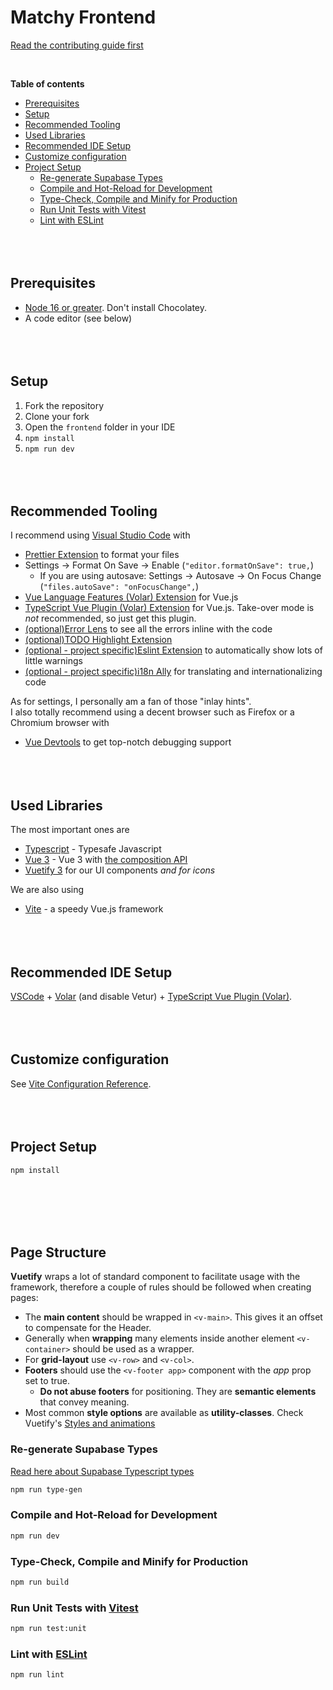 # Matchy Frontend

[Read the contributing guide first](../CONTRIBUTING.md)

<br>

**Table of contents**
- [Prerequisites](#prerequisites)
- [Setup](#setup)
- [Recommended Tooling](#recommended-tooling)
- [Used Libraries](#used-libraries)
- [Recommended IDE Setup](#recommended-ide-setup)
- [Customize configuration](#customize-configuration)
- [Project Setup](#project-setup)
  - [Re-generate Supabase Types](#re-generate-supabase-types)
  - [Compile and Hot-Reload for Development](#compile-and-hot-reload-for-development)
  - [Type-Check, Compile and Minify for Production](#type-check-compile-and-minify-for-production)
  - [Run Unit Tests with Vitest](#run-unit-tests-with-vitest)
  - [Lint with ESLint](#lint-with-eslint)
<br><br><br><br>


## Prerequisites
- [Node 16 or greater](https://nodejs.org/en/). Don't install Chocolatey.
- A code editor (see below)
<br><br><br><br>


## Setup
1. Fork the repository
2. Clone your fork
3. Open the `frontend` folder in your IDE
4. `npm install`
5. `npm run dev`
<br><br><br><br>


## Recommended Tooling
I recommend using [Visual Studio Code](https://code.visualstudio.com/) with
- [Prettier Extension](https://marketplace.visualstudio.com/items?itemName=esbenp.prettier-vscode) to format your files
- Settings &rarr; Format On Save &rarr; Enable (`"editor.formatOnSave": true,`)
  - If you are using autosave: Settings &rarr; Autosave &rarr; On Focus Change (`"files.autoSave": "onFocusChange",`)
- [Vue Language Features (Volar) Extension](https://marketplace.visualstudio.com/items?itemName=Vue.volar) for Vue.js
- [TypeScript Vue Plugin (Volar) Extension](https://marketplace.visualstudio.com/items?itemName=Vue.vscode-typescript-vue-plugin) for Vue.js. Take-over mode is *not* recommended, so just get this plugin.
- [(optional)Error Lens](https://marketplace.visualstudio.com/items?itemName=usernamehw.errorlens) to see all the errors inline with the code
- [(optional)TODO Highlight Extension](https://marketplace.visualstudio.com/items?itemName=wayou.vscode-todo-highlight)
- [(optional - project specific)Eslint Extension](https://marketplace.visualstudio.com/items?itemName=dbaeumer.vscode-eslint) to automatically show lots of little warnings
- [(optional - project specific)i18n Ally](https://marketplace.visualstudio.com/items?itemName=Lokalise.i18n-ally) for translating and internationalizing code

As for settings, I personally am a fan of those "inlay hints". <br>
I also totally recommend using a decent browser such as Firefox or a Chromium browser with
- [Vue Devtools](https://devtools.vuejs.org/) to get top-notch debugging support
<br><br><br><br>


## Used Libraries
The most important ones are
- [Typescript](https://www.typescriptlang.org/) - Typesafe Javascript
- [Vue 3](https://github.com/vuejs/vue-next/) - Vue 3 with [the composition API](https://vuejs.org/guide/extras/composition-api-faq.html#what-is-composition-api)
- [Vuetify 3](https://next.vuetifyjs.com/en/getting-started/installation/) for our UI components *and for icons*

We are also using
- [Vite](https://github.com/vuejs/vite) - a speedy Vue.js framework
<br><br><br><br>


## Recommended IDE Setup
[VSCode](https://code.visualstudio.com/) + [Volar](https://marketplace.visualstudio.com/items?itemName=Vue.volar) (and disable Vetur) + [TypeScript Vue Plugin (Volar)](https://marketplace.visualstudio.com/items?itemName=Vue.vscode-typescript-vue-plugin).
<br><br><br><br>


## Customize configuration
See [Vite Configuration Reference](https://vitejs.dev/config/).
<br><br><br><br>


## Project Setup
```sh
npm install
```
<br><br><br><br>

## Page Structure

**Vuetify** wraps a lot of standard component to facilitate usage with the framework, therefore a couple of rules should be followed when creating pages:

- The **main content** should be wrapped in ```<v-main>```. This gives it an offset to compensate for the Header.
- Generally when **wrapping** many elements inside another element ```<v-container>``` should be used as a wrapper.
- For **grid-layout** use ```<v-row>``` and ```<v-col>```.
- **Footers** should use the ```<v-footer app>``` component with the _app_ prop set to true.
  - **Do not abuse footers** for positioning. They are **semantic elements** that convey meaning.
- Most common **style options** are available as **utility-classes**. Check Vuetify's [Styles and animations](https://next.vuetifyjs.com/en/styles/spacing/)


### Re-generate Supabase Types
[Read here about Supabase Typescript types](https://supabase.com/docs/guides/api/generating-types)
```sh
npm run type-gen
```

### Compile and Hot-Reload for Development
```sh
npm run dev
```

### Type-Check, Compile and Minify for Production
```sh
npm run build
```

### Run Unit Tests with [Vitest](https://vitest.dev/)
```sh
npm run test:unit
```

### Lint with [ESLint](https://eslint.org/)
```sh
npm run lint
```
